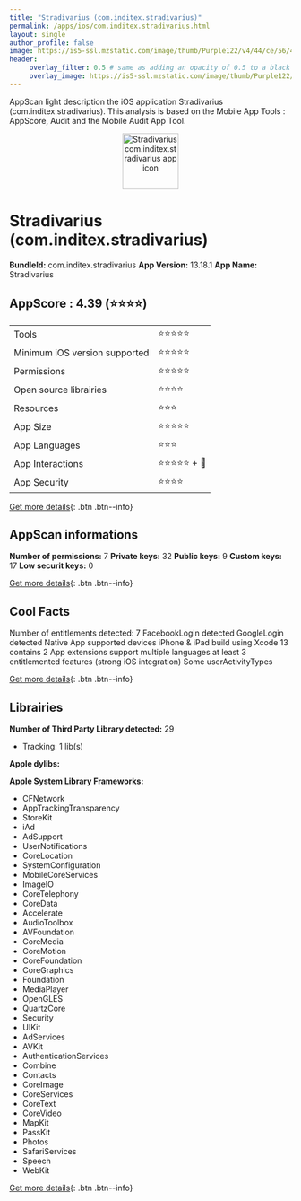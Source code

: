 ```yaml
---
title: "Stradivarius (com.inditex.stradivarius)"
permalink: /apps/ios/com.inditex.stradivarius.html
layout: single
author_profile: false
image: https://is5-ssl.mzstatic.com/image/thumb/Purple122/v4/44/ce/56/44ce5671-030b-2a0c-d4f8-a02ee29ede50/AppIcon-1x_U007emarketing-0-7-0-85-220.png/512x512bb.jpg
header: 
     overlay_filter: 0.5 # same as adding an opacity of 0.5 to a black background
     overlay_image: https://is5-ssl.mzstatic.com/image/thumb/Purple122/v4/44/ce/56/44ce5671-030b-2a0c-d4f8-a02ee29ede50/AppIcon-1x_U007emarketing-0-7-0-85-220.png/512x512bb.jpg
---
```

AppScan light description the iOS application Stradivarius (com.inditex.stradivarius). This analysis is based on the Mobile App Tools : AppScore, Audit and the Mobile Audit App Tool.

  
  
<div style="text-align: center;"><img src="https://is5-ssl.mzstatic.com/image/thumb/Purple122/v4/44/ce/56/44ce5671-030b-2a0c-d4f8-a02ee29ede50/AppIcon-1x_U007emarketing-0-7-0-85-220.png/512x512bb.jpg" width="100" height="100" alt="Stradivarius com.inditex.stradivarius app icon"></div>  
  
# Stradivarius (com.inditex.stradivarius)

**BundleId:** com.inditex.stradivarius
**App Version:** 13.18.1
**App Name:** Stradivarius


## AppScore : 4.39 (⭐️⭐️⭐️⭐️) 

<table>
<tr><td> Tools </td><td> ⭐️⭐️⭐️⭐️⭐️ </td></tr>
<tr><td> Minimum iOS version supported </td><td> ⭐️⭐️⭐️⭐️⭐️ </td></tr>
<tr><td> Permissions </td><td> ⭐️⭐️⭐️⭐️⭐️ </td></tr>
<tr><td> Open source librairies </td><td> ⭐️⭐️⭐️⭐️ </td></tr>
<tr><td> Resources </td><td> ⭐️⭐️⭐️ </td></tr>
<tr><td> App Size </td><td> ⭐️⭐️⭐️⭐️⭐️ </td></tr>
<tr><td> App Languages </td><td> ⭐️⭐️⭐️ </td></tr>
<tr><td> App Interactions </td><td> ⭐️⭐️⭐️⭐️⭐️ + 🌟 </td></tr>
<tr><td> App Security </td><td> ⭐️⭐️⭐️⭐️ </td></tr>
</table>

[Get more details](/pricing.html){: .btn .btn--info}  
  
## AppScan informations 

**Number of permissions:** 7
**Private keys:** 32
**Public keys:** 9
**Custom keys:** 17
**Low securit keys:** 0
  
[Get more details](/pricing.html){: .btn .btn--info}

## Cool Facts

Number of entitlements detected: 7
FacebookLogin detected
GoogleLogin detected
Native App
supported devices iPhone & iPad
build using Xcode 13
contains 2 App extensions
support multiple languages
at least 3 entitlemented features (strong iOS integration)
Some userActivityTypes
  
[Get more details](/pricing.html){: .btn .btn--info}

## Librairies 
**Number of Third Party Library detected:** 29
- Tracking: 1 lib(s)

**Apple dylibs:**


**Apple System Library Frameworks:**
- CFNetwork
- AppTrackingTransparency
- StoreKit
- iAd
- AdSupport
- UserNotifications
- CoreLocation
- SystemConfiguration
- MobileCoreServices
- ImageIO
- CoreTelephony
- CoreData
- Accelerate
- AudioToolbox
- AVFoundation
- CoreMedia
- CoreMotion
- CoreFoundation
- CoreGraphics
- Foundation
- MediaPlayer
- OpenGLES
- QuartzCore
- Security
- UIKit
- AdServices
- AVKit
- AuthenticationServices
- Combine
- Contacts
- CoreImage
- CoreServices
- CoreText
- CoreVideo
- MapKit
- PassKit
- Photos
- SafariServices
- Speech
- WebKit


  
[Get more details](/pricing.html){: .btn .btn--info}

